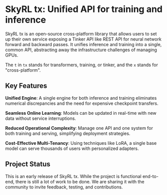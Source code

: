 # SkyRL tx: Unified API for training and inference

SkyRL tx is an open-source cross-platform library that allows users to
set up their own service exposing a Tinker API like REST API for
neural network forward and backward passes. It unifies inference and
training into a single, common API, abstracting away the
infrastructure challenges of managing GPUs.

The `t` in `tx` stands for transformers, training, or tinker, and the `x`
stands for "cross-platform".

## Key Features

**Unified Engine**: A single engine for both inference and training
  eliminates numerical discrepancies and the need for expensive
  checkpoint transfers.

**Seamless Online Learning**: Models can be updated in real-time with
  new data without service interruptions.

**Reduced Operational Complexity**: Manage one API and one system for
  both training and serving, simplifying deployment strategies.

**Cost-Effective Multi-Tenancy**: Using techniques like LoRA, a single
  base model can serve thousands of users with personalized adapters.

## Project Status

This is an early release of SkyRL tx. While the project is functional
end-to-end, there is still a lot of work to be done. We are sharing it
with the community to invite feedback, testing, and contributions.
